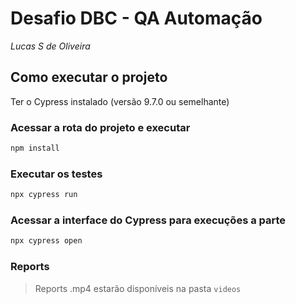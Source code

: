 # Desafio DBC - QA Automação
*Lucas S de Oliveira*

## Como executar o projeto

Ter o Cypress instalado (versão 9.7.0 ou semelhante) 

### Acessar a rota do projeto e executar 
```sh
npm install
```

### Executar os testes
```sh
npx cypress run
```

### Acessar a interface do Cypress para execuções a parte
```sh
npx cypress open
```

### Reports
> Reports .mp4  estarão disponíveis na pasta `videos`